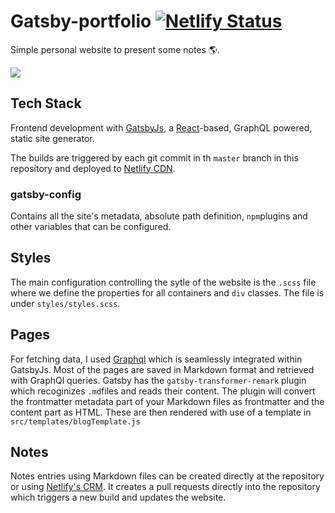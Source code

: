 # Gatsby-portfolio [![Netlify Status](https://api.netlify.com/api/v1/badges/72f94f3e-cedc-42f9-a2ad-c37a91e78c70/deploy-status)](https://app.netlify.com/sites/reverent-turing-e9ef76/deploys)

Simple personal website to present some notes :earth_americas:.

![](https://media1.tenor.com/images/6eaab0d39bd1afa7be8985eb7ac2d28b/tenor.gif?itemid=4108687)

## Tech Stack

Frontend development with [GatsbyJs](https://www.gatsbyjs.org/), a [React](https://reactjs.org/)-based, GraphQL powered, static site generator.

The builds are triggered by each git commit in th `master` branch in this repository and deployed to [Netlify CDN](https://www.netlify.com/). 

### gatsby-config

Contains all the site's metadata, absolute path definition, `npm`plugins and other variables that can be configured. 

## Styles

The main configuration controlling the sytle of the website is the `.scss` file where we define the properties for all containers and `div` classes. The file is under `styles/styles.scss`.

## Pages

For fetching data, I used [Graphql](https://graphql.org/) which is seamlessly integrated within GatsbyJs. Most of the pages are saved in Markdown format and retrieved with GraphQl queries. Gatsby has the `gatsby-transformer-remark` plugin which recoginizes `.md`files and reads their content. The plugin will convert the frontmatter metadata part of your Markdown files as frontmatter and the content part as HTML. These are then rendered with use of a template in `src/templates/blogTemplate.js`

## Notes

Notes entries using Markdown files can be created directly at the repository or using [Netlify's CRM](https://www.netlifycms.org/). It creates a pull requests directly into the repository which triggers a new build and updates the website.
